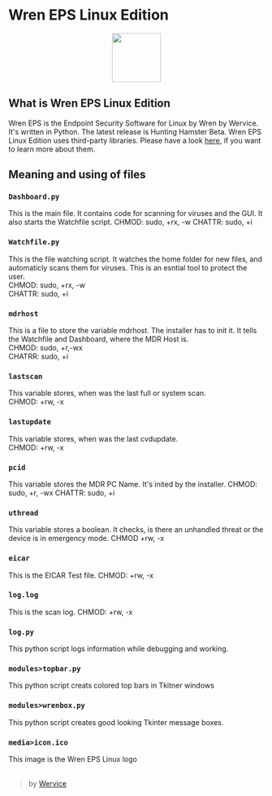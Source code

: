# Wren EPS Linux Edition
<div align="center"><image src="media/icon.ico" width=96></div>

## What is Wren EPS Linux Edition
Wren EPS is the Endpoint Security Software for Linux by Wren by Wervice. It's written in Python. The latest release is Hunting Hamster Beta.
Wren EPS Linux Edition uses third-party libraries. Please have a look [here](thirdparty.md), if you want to learn more about them.
## Meaning and using of files
### `Dashboard.py`
This is the main file. It contains code for scanning for viruses and the GUI. It also starts the Watchfile script.
CHMOD: sudo, +rx, -w
CHATTR: sudo, +i
### `Watchfile.py`
This is the file watching script. It watches the home folder for new files, and automaticly scans them for viruses. This is an esntial tool to protect the user.  
CHMOD: sudo, +rx, -w  
CHATTR: sudo, +i  
### `mdrhost`
This is a file to store the variable mdrhost. The installer has to init it. It tells the Watchfile and Dashboard, where the MDR Host is.  
CHMOD: sudo, +r,-wx  
CHATRR: sudo, +i  
### `lastscan`
This variable stores, when was the last full or system scan.  
CHMOD: +rw, -x
### `lastupdate`
This variable stores, when was the last cvdupdate.  
CHMOD: +rw, -x
### `pcid`
This variable stores the MDR PC Name. It's inited by the installer.
CHMOD: sudo, +r, -wx
CHATTR: sudo, +i
### `uthread`
This variable stores a boolean. It checks, is there an unhandled threat or the device is in emergency mode.
CHMOD +rw, -x
### `eicar`
This is the EICAR Test file.
CHMOD: +rw, -x
### `log.log`
This is the scan log.
CHMOD: +rw, -x
### `log.py`
This python script logs information while debugging and working.
### `modules>topbar.py`
This python script creats colored top bars in Tkitner windows
### `modules>wrenbox.py`
This python script creates good looking Tkinter message boxes.
### `media>icon.ico`
This image is the Wren EPS Linux logo
<br><br>

> by [Wervice](https.//wervice.github.io)